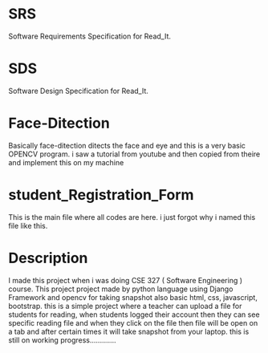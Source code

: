 
# SRS
Software Requirements Specification for Read_It.

# SDS
Software Design Specification for Read_It.

# Face-Ditection
Basically face-ditection ditects the face and eye and this is a very basic OPENCV program. i saw a tutorial from youtube and then copied from theire and implement this on my machine

# student_Registration_Form
This is the main file where all codes are here. i just forgot why i named this file like this.

# Description

I made this project when i was doing CSE 327 ( Software Engineering ) course. This project project made by python language using Django Framework and opencv for taking snapshot also basic html, css, javascript, bootstrap. this is a simple project where a teacher can upload a file for students for reading, when students logged their account then they can see specific reading file and when they click on the file then file will be open on a tab and after certain times it will take snapshot from your laptop. this is still on working progress.............
